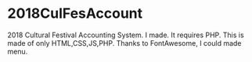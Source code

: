 # 2018CulFesAccount
2018 Cultural Festival
Accounting System. I made.
It requires PHP.
This is made of only HTML,CSS,JS,PHP.
Thanks to FontAwesome, I could made menu.
